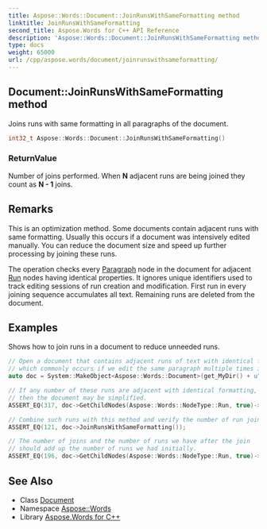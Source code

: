 ```yaml
---
title: Aspose::Words::Document::JoinRunsWithSameFormatting method
linktitle: JoinRunsWithSameFormatting
second_title: Aspose.Words for C++ API Reference
description: 'Aspose::Words::Document::JoinRunsWithSameFormatting method. Joins runs with same formatting in all paragraphs of the document in C++.'
type: docs
weight: 65000
url: /cpp/aspose.words/document/joinrunswithsameformatting/
---
```

## Document::JoinRunsWithSameFormatting method


Joins runs with same formatting in all paragraphs of the document.

```cpp
int32_t Aspose::Words::Document::JoinRunsWithSameFormatting()
```


### ReturnValue

Number of joins performed. When **N** adjacent runs are being joined they count as **N - 1** joins.
## Remarks


This is an optimization method. Some documents contain adjacent runs with same formatting. Usually this occurs if a document was intensively edited manually. You can reduce the document size and speed up further processing by joining these runs.

The operation checks every [Paragraph](../../paragraph/) node in the document for adjacent [Run](../../run/) nodes having identical properties. It ignores unique identifiers used to track editing sessions of run creation and modification. First run in every joining sequence accumulates all text. Remaining runs are deleted from the document.

## Examples



Shows how to join runs in a document to reduce unneeded runs. 
```cpp
// Open a document that contains adjacent runs of text with identical formatting,
// which commonly occurs if we edit the same paragraph multiple times in Microsoft Word.
auto doc = System::MakeObject<Aspose::Words::Document>(get_MyDir() + u"Rendering.docx");

// If any number of these runs are adjacent with identical formatting,
// then the document may be simplified.
ASSERT_EQ(317, doc->GetChildNodes(Aspose::Words::NodeType::Run, true)->get_Count());

// Combine such runs with this method and verify the number of run joins that will take place.
ASSERT_EQ(121, doc->JoinRunsWithSameFormatting());

// The number of joins and the number of runs we have after the join
// should add up the number of runs we had initially.
ASSERT_EQ(196, doc->GetChildNodes(Aspose::Words::NodeType::Run, true)->get_Count());
```

## See Also

* Class [Document](../)
* Namespace [Aspose::Words](../../)
* Library [Aspose.Words for C++](../../../)
